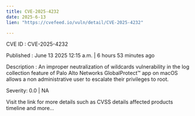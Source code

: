 ```yaml
---
title: CVE-2025-4232
date: 2025-6-13
lien: "https://cvefeed.io/vuln/detail/CVE-2025-4232"

---
```


CVE ID : CVE-2025-4232

Published :  June 13
2025
12:15 a.m. | 6 hours
53 minutes ago

Description : An improper neutralization of wildcards vulnerability in the log collection feature of Palo Alto Networks GlobalProtect™ app on macOS allows a non administrative user to escalate their privileges to root.

Severity: 0.0 | NA

Visit the link for more details
such as CVSS details
affected products
timeline
and more...
